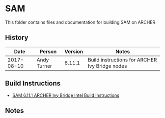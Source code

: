 SAM
===

This folder contains files and documentation for building SAM on ARCHER.

History
-------

Date | Person | Version | Notes
---- | -------|---------|------
2017-08-10 | Andy Turner | 6.11.1 | Build instructions for ARCHER Ivy Bridge nodes

Build Instructions
------------------

* [SAM 6.11.1 ARCHER Ivy Bridge Intel Build Instructions](build_sam_6.11.1_ivybrg.md)

Notes
-----

